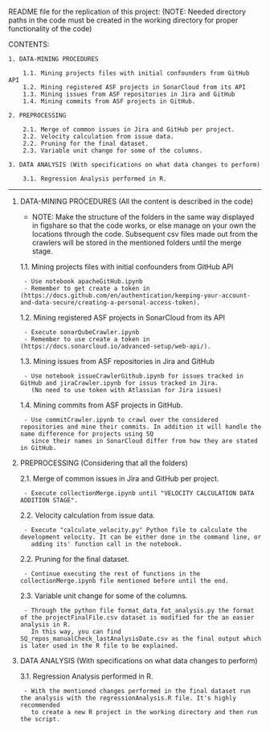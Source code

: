 README file for the replication of this project: (NOTE: Needed directory paths in the code must be created in the working directory for proper functionality of the code)

CONTENTS:
	
	1. DATA-MINING PROCEDURES

		1.1. Mining projects files with initial confounders from GitHub API 
		1.2. Mining registered ASF projects in SonarCloud from its API
		1.3. Mining issues from ASF repositories in Jira and GitHub
		1.4. Mining commits from ASF projects in GitHub.
 
	2. PREPROCESSING

		2.1. Merge of common issues in Jira and GitHub per project.
		2.2. Velocity calculation from issue data.
		2.2. Pruning for the final dataset.
		2.3. Variable unit change for some of the columns.

	3. DATA ANALYSIS (With specifications on what data changes to perform)

		3.1. Regression Analysis performed in R.

----------------------------------------------------------------------------------------------------------------------

1. DATA-MINING PROCEDURES (All the content is described in the code)

	* NOTE: Make the structure of the folders in the same way displayed in figshare so that the code works, or else manage on your own the locations through the code.
		Subsequent csv files made out from the crawlers will be stored in the mentioned folders until the merge stage.

	1.1. Mining projects files with initial confounders from GitHub API
	
		- Use notebook apacheGitHub.ipynb
		- Remember to get create a token in (https://docs.github.com/en/authentication/keeping-your-account-and-data-secure/creating-a-personal-access-token).


	1.2. Mining registered ASF projects in SonarCloud from its API
	
		- Execute sonarQubeCrawler.ipynb 
		- Remember to use create a token in (https://docs.sonarcloud.io/advanced-setup/web-api/).

	1.3. Mining issues from ASF repositories in Jira and GitHub

		- Use notebook issueCrawlerGithub.ipynb for issues tracked in GitHub and jiraCrawler.ipynb for issus tracked in Jira. 
		  (No need to use token with Atlassian for Jira issues)

	1.4. Mining commits from ASF projects in GitHub.

		- Use commitCrawler.ipynb to crawl over the considered repositories and mine their commits. In addition it will handle the name difference for projects using SQ
		  since their names in SonarCloud differ from how they are stated in GitHub.

2. PREPROCESSING (Considering that all the folders)

	2.1. Merge of common issues in Jira and GitHub per project.

		- Execute collectionMerge.ipynb until "VELOCITY CALCULATION DATA ADDITION STAGE".

	2.2. Velocity calculation from issue data.

		- Execute "calculate_velocity.py" Python file to calculate the development velocity. It can be either done in the command line, or 
		  adding its' function call in the notebook.
	
	2.2. Pruning for the final dataset.
	
		- Continue executing the rest of functions in the collectionMerge.ipynb file mentioned before until the end.

	2.3. Variable unit change for some of the columns. 
		
		- Through the python file format_data_fot_analysis.py the format of the projectFinalFile.csv dataset is modified for the an easier analysis in R.
		  In this way, you can find SQ_repos_manualCheck_lastAnalysisDate.csv as the final output which is later used in the R file to be explained.

3. DATA ANALYSIS (With specifications on what data changes to perform)

	3.1. Regression Analysis performed in R.

		- With the mentioned changes performed in the final dataset run the analysis with the regressionAnalysis.R file. It's highly recommended
		  to create a new R project in the working directory and then run the script.  

